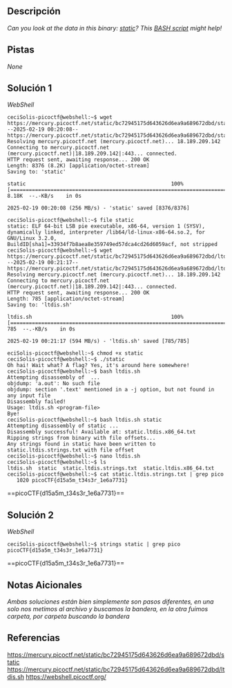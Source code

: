 
## Descripción

*Can you look at the data in this binary: [static](https://mercury.picoctf.net/static/bc72945175d643626d6ea9a689672dbd/static)? This [BASH script](https://mercury.picoctf.net/static/bc72945175d643626d6ea9a689672dbd/ltdis.sh) might help!*

## Pistas 

*None*

## Solución 1

*WebShell*
```
ceciSolis-picoctf@webshell:~$ wget https://mercury.picoctf.net/static/bc72945175d643626d6ea9a689672dbd/static
--2025-02-19 00:20:08--  https://mercury.picoctf.net/static/bc72945175d643626d6ea9a689672dbd/static
Resolving mercury.picoctf.net (mercury.picoctf.net)... 18.189.209.142
Connecting to mercury.picoctf.net (mercury.picoctf.net)|18.189.209.142|:443... connected.
HTTP request sent, awaiting response... 200 OK
Length: 8376 (8.2K) [application/octet-stream]
Saving to: 'static'

static                                               100%[===================================================================================================================>]   8.18K  --.-KB/s    in 0s      

2025-02-19 00:20:08 (256 MB/s) - 'static' saved [8376/8376]

ceciSolis-picoctf@webshell:~$ file static
static: ELF 64-bit LSB pie executable, x86-64, version 1 (SYSV), dynamically linked, interpreter /lib64/ld-linux-x86-64.so.2, for GNU/Linux 3.2.0, BuildID[sha1]=33934f7b8aea8e359749ed57dca4cd26d6059acf, not stripped
ceciSolis-picoctf@webshell:~$ wget https://mercury.picoctf.net/static/bc72945175d643626d6ea9a689672dbd/ltdis.sh
--2025-02-19 00:21:17--  https://mercury.picoctf.net/static/bc72945175d643626d6ea9a689672dbd/ltdis.sh
Resolving mercury.picoctf.net (mercury.picoctf.net)... 18.189.209.142
Connecting to mercury.picoctf.net (mercury.picoctf.net)|18.189.209.142|:443... connected.
HTTP request sent, awaiting response... 200 OK
Length: 785 [application/octet-stream]
Saving to: 'ltdis.sh'

ltdis.sh                                             100%[===================================================================================================================>]     785  --.-KB/s    in 0s      

2025-02-19 00:21:17 (594 MB/s) - 'ltdis.sh' saved [785/785]

eciSolis-picoctf@webshell:~$ chmod +x static
ceciSolis-picoctf@webshell:~$ ./static
Oh hai! Wait what? A flag? Yes, it's around here somewhere!
ceciSolis-picoctf@webshell:~$ bash ltdis.sh
Attempting disassembly of  ...
objdump: 'a.out': No such file
objdump: section '.text' mentioned in a -j option, but not found in any input file
Disassembly failed!
Usage: ltdis.sh <program-file>
Bye!
ceciSolis-picoctf@webshell:~$ bash ltdis.sh static
Attempting disassembly of static ...
Disassembly successful! Available at: static.ltdis.x86_64.txt
Ripping strings from binary with file offsets...
Any strings found in static have been written to static.ltdis.strings.txt with file offset
ceciSolis-picoctf@webshell:~$ nano ltdis.sh
ceciSolis-picoctf@webshell:~$ ls
ltdis.sh  static  static.ltdis.strings.txt  static.ltdis.x86_64.txt
ceciSolis-picoctf@webshell:~$ cat static.ltdis.strings.txt | grep pico
   1020 picoCTF{d15a5m_t34s3r_1e6a7731}
```
==picoCTF{d15a5m_t34s3r_1e6a7731}==

## Solución 2

*WebShell*
```
ceciSolis-picoctf@webshell:~$ strings static | grep pico
picoCTF{d15a5m_t34s3r_1e6a7731}

```
==picoCTF{d15a5m_t34s3r_1e6a7731}==

## Notas Aicionales

*Ambas soluciones están bien simplemente son pasos diferentes, en una solo nos metimos al archivo y buscamos la bandera, en la otra fuimos carpeta, por carpeta buscando la bandera*

## Referencias 

https://mercury.picoctf.net/static/bc72945175d643626d6ea9a689672dbd/static
https://mercury.picoctf.net/static/bc72945175d643626d6ea9a689672dbd/ltdis.sh
https://webshell.picoctf.org/
